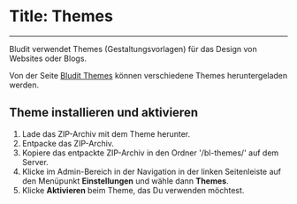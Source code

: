 # Title: Themes
<!-- Position: 6 -->
---
Bludit verwendet Themes (Gestaltungsvorlagen) für das Design von Websites oder Blogs.

Von der Seite [Bludit Themes](https://themes.bludit.com) können verschiedene Themes heruntergeladen werden.

## Theme installieren und aktivieren
1. Lade das ZIP-Archiv mit dem Theme herunter.
2. Entpacke das ZIP-Archiv.
3. Kopiere das entpackte ZIP-Archiv in den Ordner '/bl-themes/' auf dem Server.
4. Klicke im Admin-Bereich in der Navigation in der linken Seitenleiste auf den Menüpunkt **Einstellungen** und wähle dann **Themes**.
5. Klicke **Aktivieren** beim Theme, das Du verwenden möchtest.
